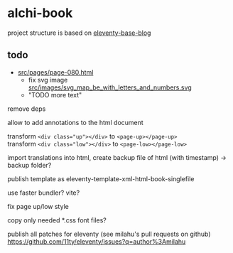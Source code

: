 # alchi-book

project structure is based on [eleventy-base-blog](https://github.com/11ty/eleventy-base-blog)

## todo

* [src/pages/page-080.html](src/pages/page-080.html)
  * fix svg image [src/images/svg_map_be_with_letters_and_numbers.svg](src/images/svg_map_be_with_letters_and_numbers.svg)
  * "TODO more text"

remove deps
 
allow to add annotations to the html document

transform  `<div class="up"></div>`   to  `<page-up></page-up>`  
transform  `<div class="low"></div>`  to  `<page-low></page-low>`

import translations into html, create backup file of html (with timestamp) -> backup folder?

publish template as eleventy-template-xml-html-book-singlefile

use faster bundler? vite?

fix page up/low style

copy only needed *.css font files?

publish all patches for eleventy (see milahu's pull requests on github)
https://github.com/11ty/eleventy/issues?q=author%3Amilahu

